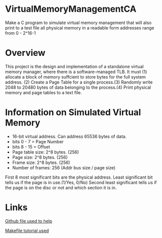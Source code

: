 # VirtualMemoryManagementCA
Make a C program to simulate virtual memory management that will also print to a test file all physical memory in a readable form addresses range from 0 - 2^16-1

# Overview
This project is the design and implementation of a standalone virtual memory manager, where there is a software-managed TLB. It must (1) allocate a block of memory suffcient to store bytes for the full system address. (2) Create a Page Table for a single process.(3) Randomly write 2048 to 20480 bytes of data belonging to the process.(4) Print physical memory and page tables to a text file.

# Information on Simulated Virtual Memory
- 16-bit virtual address. Can address 65536 bytes of data.
- bits 0 - 7 = Page Number
- bits 8 - 15 = Offset
- Page table size: 2^8 bytes. (256)
- Page size: 2^8 bytes. (256)
- Frame size: 2^8 bytes. (256)
- Number of frames: 256 (Addr bus size / page size)

First 8 most significant bits are the physical address.
Least significant bit tells us if the page is in use.(1/Yes, 0/No)
Second least significant tells us if the page is on the disc or not and which section it is in.

# Links
[Github file used to help](https://github.com/zedtran/VirtualMemoryManagementSim)

[Makefile tutorial used](http://www.cs.colby.edu/maxwell/courses/tutorials/maketutor/)
